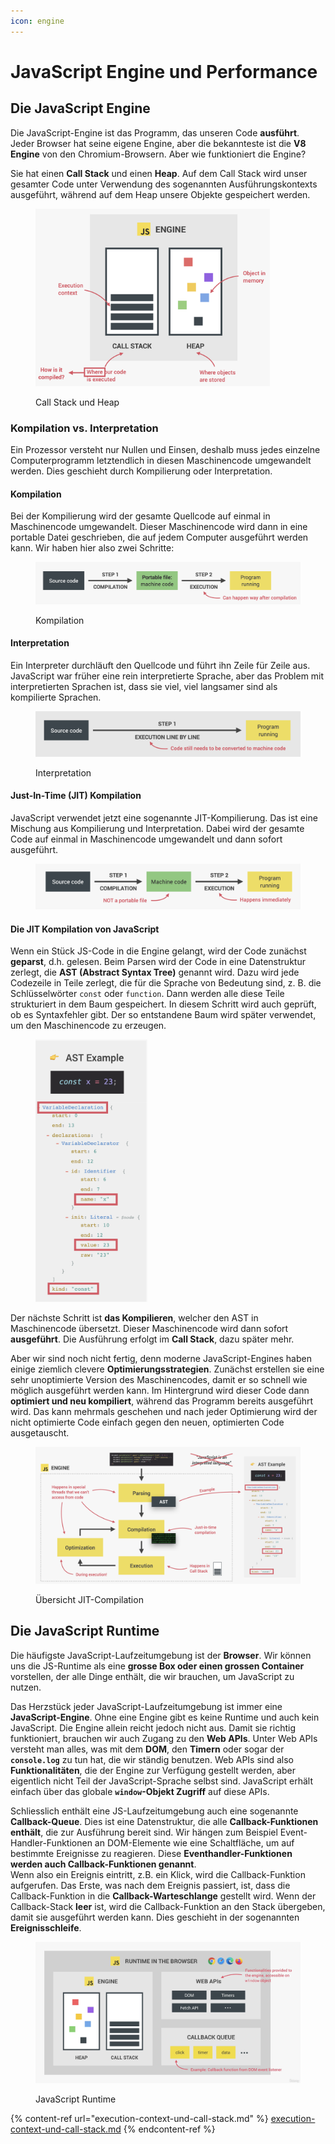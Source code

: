 ```yaml
---
icon: engine
---
```


# JavaScript Engine und Performance

## Die JavaScript Engine﻿ <a href="#die-javascript-engine" id="die-javascript-engine"></a>

Die JavaScript-Engine ist das Programm, das unseren Code **ausführt**. Jeder Browser hat seine eigene Engine, aber die bekannteste ist die **V8 Engine** von den Chromium-Browsern. Aber wie funktioniert die Engine?

Sie hat einen **Call Stack** und einen **Heap**. Auf dem Call Stack wird unser gesamter Code unter Verwendung des sogenannten Ausführungskontexts ausgeführt, während auf dem Heap unsere Objekte gespeichert werden.

<figure><img src="../../.gitbook/assets/image (1).png" alt="" width="375"><figcaption><p>Call Stack und Heap</p></figcaption></figure>

### Kompilation vs. Interpretation﻿ <a href="#kompilation-vs-interpretation" id="kompilation-vs-interpretation"></a>

Ein Prozessor versteht nur Nullen und Einsen, deshalb muss jedes einzelne Computerprogramm letztendlich in diesen Maschinencode umgewandelt werden. Dies geschieht durch Kompilierung oder Interpretation.

#### **Kompilation**﻿

Bei der Kompilierung wird der gesamte Quellcode auf einmal in Maschinencode umgewandelt. Dieser Maschinencode wird dann in eine portable Datei geschrieben, die auf jedem Computer ausgeführt werden kann. Wir haben hier also zwei Schritte:

<figure><img src="../../.gitbook/assets/image (2).png" alt=""><figcaption><p>Kompilation</p></figcaption></figure>

#### **Interpretation**﻿

Ein Interpreter durchläuft den Quellcode und führt ihn Zeile für Zeile aus. JavaScript war früher eine rein interpretierte Sprache, aber das Problem mit interpretierten Sprachen ist, dass sie viel, viel langsamer sind als kompilierte Sprachen.

<figure><img src="../../.gitbook/assets/image (3).png" alt=""><figcaption><p>Interpretation</p></figcaption></figure>

#### **Just-In-Time (JIT) Kompilation**﻿

JavaScript verwendet jetzt eine sogenannte JIT-Kompilierung. Das ist eine Mischung aus Kompilierung und Interpretation. Dabei wird der gesamte Code auf einmal in Maschinencode umgewandelt und dann sofort ausgeführt.

<figure><img src="../../.gitbook/assets/image (4).png" alt=""><figcaption></figcaption></figure>

#### Die JIT Kompilation von JavaScript﻿ <a href="#die-jit-kompilation-von-javascript" id="die-jit-kompilation-von-javascript"></a>

Wenn ein Stück JS-Code in die Engine gelangt, wird der Code zunächst **geparst**, d.h. gelesen. Beim Parsen wird der Code in eine Datenstruktur zerlegt, die **AST (Abstract Syntax Tree)** genannt wird. Dazu wird jede Codezeile in Teile zerlegt, die für die Sprache von Bedeutung sind, z. B. die Schlüsselwörter `const` oder `function`. Dann werden alle diese Teile strukturiert in dem Baum gespeichert. In diesem Schritt wird auch geprüft, ob es Syntaxfehler gibt. Der so entstandene Baum wird später verwendet, um den Maschinencode zu erzeugen.

<figure><img src="../../.gitbook/assets/image (8).png" alt="" width="179"><figcaption></figcaption></figure>

Der nächste Schritt ist **das Kompilieren**, welcher den AST in Maschinencode übersetzt. Dieser Maschinencode wird dann sofort **ausgeführt**. Die Ausführung erfolgt im **Call Stack**, dazu später mehr.

Aber wir sind noch nicht fertig, denn moderne JavaScript-Engines haben einige ziemlich clevere **Optimierungsstrategien**. Zunächst erstellen sie eine sehr unoptimierte Version des Maschinencodes, damit er so schnell wie möglich ausgeführt werden kann. Im Hintergrund wird dieser Code dann **optimiert und neu kompiliert**, während das Programm bereits ausgeführt wird. Das kann mehrmals geschehen und nach jeder Optimierung wird der nicht optimierte Code einfach gegen den neuen, optimierten Code ausgetauscht.

<figure><img src="../../.gitbook/assets/image (9).png" alt=""><figcaption><p>Übersicht JIT-Compilation</p></figcaption></figure>

## Die JavaScript Runtime﻿ <a href="#die-javascript-runtime" id="die-javascript-runtime"></a>

Die häufigste JavaScript-Laufzeitumgebung ist der **Browser**. Wir können uns die JS-Runtime als eine **grosse Box oder einen grossen Container** vorstellen, der alle Dinge enthält, die wir brauchen, um JavaScript zu nutzen.

Das Herzstück jeder JavaScript-Laufzeitumgebung ist immer eine **JavaScript-Engine**. Ohne eine Engine gibt es keine Runtime und auch kein JavaScript. Die Engine allein reicht jedoch nicht aus. Damit sie richtig funktioniert, brauchen wir auch Zugang zu den **Web APIs**. Unter Web APIs versteht man alles, was mit dem **DOM**, den **Timern** oder sogar der **`console.log`** zu tun hat, die wir ständig benutzen. Web APIs sind also **Funktionalitäten**, die der Engine zur Verfügung gestellt werden, aber eigentlich nicht Teil der JavaScript-Sprache selbst sind. JavaScript erhält einfach über das globale **`window`-Objekt Zugriff** auf diese APIs.

Schliesslich enthält eine JS-Laufzeitumgebung auch eine sogenannte **Callback-Queue**. Dies ist eine Datenstruktur, die alle **Callback-Funktionen enthält**, die zur Ausführung bereit sind. Wir hängen zum Beispiel Event-Handler-Funktionen an DOM-Elemente wie eine Schaltfläche, um auf bestimmte Ereignisse zu reagieren. Diese **Eventhandler-Funktionen werden auch Callback-Funktionen genannt**.\
Wenn also ein Ereignis eintritt, z.B. ein Klick, wird die Callback-Funktion aufgerufen. Das Erste, was nach dem Ereignis passiert, ist, dass die Callback-Funktion in die **Callback-Warteschlange** gestellt wird. Wenn der Callback-Stack **leer** ist, wird die Callback-Funktion an den Stack übergeben, damit sie ausgeführt werden kann. Dies geschieht in der sogenannten **Ereignisschleife**.

<figure><img src="../../.gitbook/assets/image (10).png" alt=""><figcaption><p>JavaScript Runtime</p></figcaption></figure>



{% content-ref url="execution-context-und-call-stack.md" %}
[execution-context-und-call-stack.md](execution-context-und-call-stack.md)
{% endcontent-ref %}
